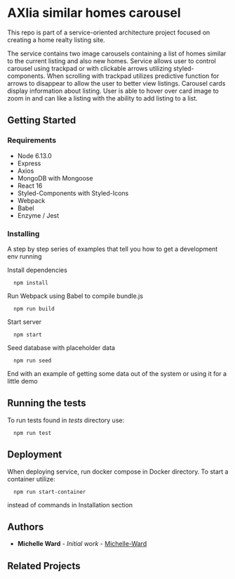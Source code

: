 
# AXlia similar homes carousel

This repo is part of a service-oriented architecture project focused on creating a home realty listing site.

The service contains two image carousels containing a list of homes similar to the current listing and also new homes. Service allows user to control carousel using trackpad or with clickable arrows utilizing styled-components. When scrolling with trackpad utilizes predictive function for arrows to disappear to allow the user to better view listings. Carousel cards display information about listing. User is able to hover over card image to zoom in and can like a listing with the ability to add listing to a list.


## Getting Started

### Requirements
  - Node 6.13.0
  - Express
  - Axios
  - MongoDB with Mongoose
  - React 16
  - Styled-Components with Styled-Icons
  - Webpack
  - Babel
  - Enzyme / Jest

### Installing

A step by step series of examples that tell you how to get a development env running

Install dependencies

```
  npm install
```
Run Webpack using Babel to compile bundle.js

```
  npm run build
```
Start server

```
  npm start
```
Seed database with placeholder data

```
  npm run seed
```


End with an example of getting some data out of the system or using it for a little demo

## Running the tests

To run tests found in _tests_ directory use:

```
  npm run test

```

## Deployment

When deploying service, run docker compose in Docker directory. To start a container utilize:

```
  npm run start-container
```
instead of commands in Installation section


## Authors

* **Michelle Ward** - *Initial work* - [Michelle-Ward](https://github.com/Michelle-Ward)

## Related Projects

